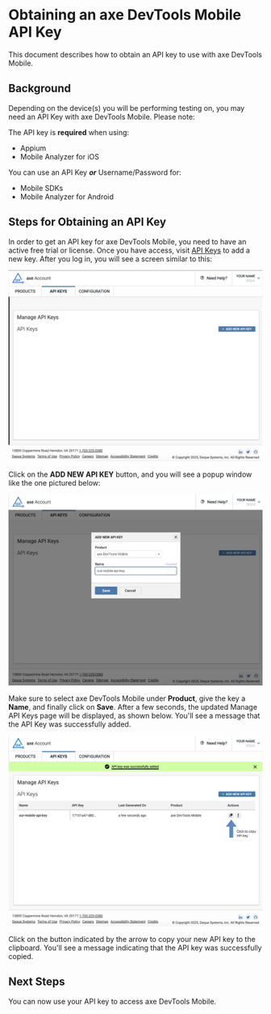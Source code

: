 # Obtaining an axe DevTools Mobile API Key

This document describes how to obtain an API key to use with axe DevTools Mobile.

## Background

Depending on the device(s) you will be performing testing on, you may need an API Key with axe DevTools Mobile. Please note:

The API key is **required** when using:
- Appium 
- Mobile Analyzer for iOS

You can use an API Key ***or*** Username/Password for:
- Mobile SDKs
- Mobile Analyzer for Android

## Steps for Obtaining an API Key
In order to get an API key for axe DevTools Mobile, you need to have an active free trial or license. Once you have access, visit [API Keys](https://axe.deque.com/settings) to add a new key. After you log in, you will see a screen similar to this:

![A settings page for an axe Account with the option to Manage API Keys](images/api-keys.png)

Click on the **ADD NEW API KEY** button, and you will see a popup window like the one pictured below:

![screenshot of ADD NEW API KEY modal, that shows the Product as “axe Mobile”](images/add-api-key.png)

Make sure to select axe DevTools Mobile under **Product**, give the key a **Name**, and finally click on **Save**.
After a few seconds, the updated Manage API Keys page will be displayed, as shown below. You'll see a message that the API Key was successfully added.

![Success message showing that the user has added the API key. An arrow is pointing to a 'Copy' button.](images/success.png)

Click on the button indicated by the arrow to copy your new API key to the clipboard. You'll see a message indicating that the API key was successfully copied.

## Next Steps
You can now use your API key to access axe DevTools Mobile.
